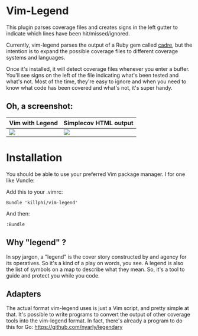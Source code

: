 <!-- vim: set ft=markdown fo+=aw : Hurray for working on a Vim project -->
# Vim-Legend

This plugin parses coverage files and creates signs in the left gutter to
indicate which lines have been hit/missed/ignored.

Currently, vim-legend parses the output of a Ruby gem called
[cadre](https://github.com/nyarly/cadre/), but the
intention is to expand the possible coverage files to different coverage
systems and languages.

Once it's installed, it will detect coverage files whenever you enter a buffer.
You'll see signs on the left of the file indicating what's been tested and
what's not. Most of the time, they're easy to ignore and when you need to know
what code has been covered and what's not, it's super handy.

## Oh, a screenshot:

Vim with Legend  | Simplecov HTML output
-----------------|-----------------------
<img src="https://raw.githubusercontent.com/killphi/vim-legend/master/vim.png" style="float: left"> | <img src="https://raw.githubusercontent.com/killphi/vim-legend/master/simplecov.png" style="float: left">

# Installation

You should be able to use your preferred Vim package manager. I for one like Vundle:

Add this to your .vimrc:
```
Bundle 'killphi/vim-legend'
```

And then:
```
:Bundle
```

## Why "legend" ?

In spy jargon, a "legend" is the cover story constructed by and agency for its
operatives. So it's a kind of a play on words, you see. A legend is also the
list of symbols on a map to describe what they mean. So, it's a tool to guide
and protect you while you code.

## Adapters

The actual format vim-legend uses is just a Vim script, and pretty simple at that.
It's possible to write programs to convert the output of other coverage tools
into the vim-legend format.
In fact, there's already a program to do this for Go:
https://github.com/nyarly/legendary
